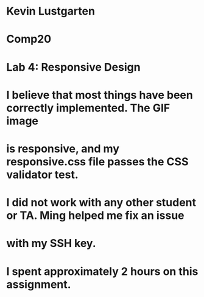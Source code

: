 # Kevin Lustgarten
# Comp20
# Lab 4: Responsive Design

# I believe that most things have been correctly implemented. The GIF image
# is responsive, and my responsive.css file passes the CSS validator test.

# I did not work with any other student or TA. Ming helped me fix an issue
# with my SSH key.

# I spent approximately 2 hours on this assignment.